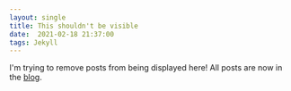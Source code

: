 ```yaml
---
layout: single
title: This shouldn't be visible
date:  2021-02-18 21:37:00
tags: Jekyll
---
```

I'm trying to remove posts from being displayed here! All posts are now in the [blog](http://www.mirandawilson.tech/blog).
